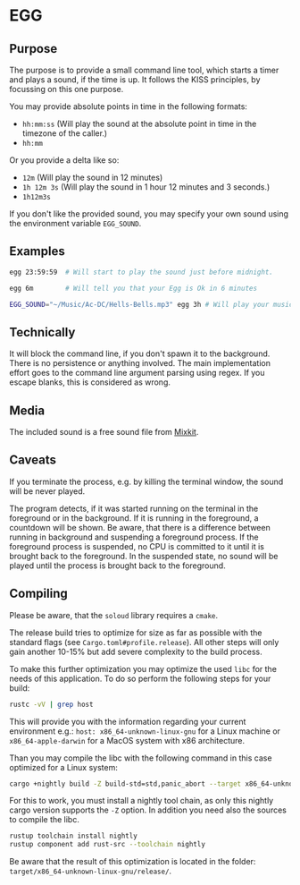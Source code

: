 # EGG

## Purpose
The purpose is to provide a small command line tool, which starts a timer
and plays a sound, if the time is up. It follows the KISS principles, by
focussing on this one purpose.

You may provide absolute points in time in the following formats:
- `hh:mm:ss` (Will play the sound at the absolute point in time in the
  timezone of the caller.)
- `hh:mm`

Or you provide a delta like so:
* `12m` (Will play the sound in 12 minutes)
* `1h 12m 3s` (Will play the sound in 1 hour 12 minutes and 3 seconds.)
* `1h12m3s`

If you don't like the provided sound, you may specify your own sound using
the environment variable `EGG_SOUND`.

## Examples

```sh
egg 23:59:59  # Will start to play the sound just before midnight.

egg 6m        # Will tell you that your Egg is Ok in 6 minutes

EGG_SOUND="~/Music/Ac-DC/Hells-Bells.mp3" egg 3h # Will play your music in 3 hours
```

## Technically
It will block the command line, if you don't spawn it to the background.
There is no persistence or anything involved. The main implementation
effort goes to the command line argument parsing using regex. If you
escape blanks, this is considered as wrong.

## Media
The included sound is a free sound file from [Mixkit](https://mixkit.co/free-sound-effects/bell/).

## Caveats
If you terminate the process, e.g. by killing the terminal window, the
sound will be never played.

The program detects, if it was started running on the terminal in the
foreground or in the background. If it is running in the foreground, a
countdown will be shown. Be aware, that there is a difference between
running in background and suspending a foreground process. If the
foreground process is suspended, no CPU is committed to it until it is
brought back to the foreground. In the suspended state, no sound will be
played until the process is brought back to the foreground.

## Compiling
Please be aware, that the `soloud` library requires a `cmake`.

The release build tries to optimize for size as far as possible with the
standard flags (see `Cargo.toml#profile.release`). All other steps will only
gain another 10-15% but add severe complexity to the build process.

To make this further optimization you may optimize the used `libc` for the
needs of this application. To do so perform the following steps for your
build:

```sh
rustc -vV | grep host
```

This will provide you with the information regarding your current
environment e.g.: `host: x86_64-unknown-linux-gnu` for a Linux machine or
`x86_64-apple-darwin` for a MacOS system with x86 architecture.

Than you may compile the libc with the following command in this case
optimized for a Linux system:

```sh
cargo +nightly build -Z build-std=std,panic_abort --target x86_64-unknown-linux-gnu --release
```

For this to work, you must install a nightly tool chain, as only this
nightly cargo version supports the `-Z` option. In addition you need also
the sources to compile the libc.

```sh
rustup toolchain install nightly
rustup component add rust-src --toolchain nightly
```

Be aware that the result of this optimization is located in the folder:
`target/x86_64-unknown-linux-gnu/release/`.

